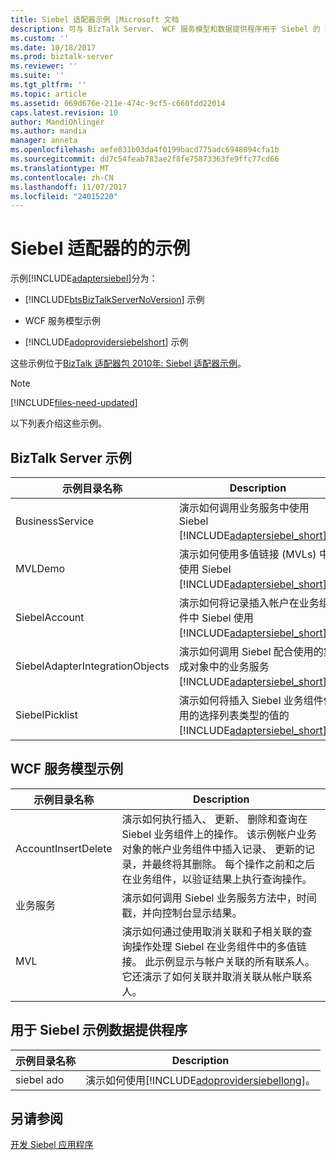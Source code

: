```yaml
---
title: Siebel 适配器示例 |Microsoft 文档
description: 可与 BizTalk Server、 WCF 服务模型和数据提供程序用于 Siebel 的 Siebel WCF 适配器示例
ms.custom: ''
ms.date: 10/18/2017
ms.prod: biztalk-server
ms.reviewer: ''
ms.suite: ''
ms.tgt_pltfrm: ''
ms.topic: article
ms.assetid: 069d676e-211e-474c-9cf5-c660fdd22014
caps.latest.revision: 10
author: MandiOhlinger
ms.author: mandia
manager: anneta
ms.openlocfilehash: aefe831b03da4f0199bacd775adc6948094cfa1b
ms.sourcegitcommit: dd7c54feab783ae2f8fe75873363fe9ffc77cd66
ms.translationtype: MT
ms.contentlocale: zh-CN
ms.lasthandoff: 11/07/2017
ms.locfileid: "24015220"
---
```

# <a name="samples-for-the-siebel-adapter"></a>Siebel 适配器的的示例
示例[!INCLUDE[adaptersiebel](../../includes/adaptersiebel-md.md)]分为：  
  
-   [!INCLUDE[btsBizTalkServerNoVersion](../../includes/btsbiztalkservernoversion-md.md)] 示例  
  
-   WCF 服务模型示例  
  
-   [!INCLUDE[adoprovidersiebelshort](../../includes/adoprovidersiebelshort-md.md)] 示例  
 
  
这些示例位于[BizTalk 适配器包 2010年: Siebel 适配器示例](https://www.microsoft.com/download/details.aspx?id=6492)。 

> [!NOTE]
> [!INCLUDE[files-need-updated](../../includes/files-need-updated.md)]
  
以下列表介绍这些示例。
  
## <a name="biztalk-server-samples"></a>BizTalk Server 示例  
  
|示例目录名称|Description|  
|---------------------------|-----------------|  
|BusinessService|演示如何调用业务服务中使用 Siebel [!INCLUDE[adaptersiebel_short](../../includes/adaptersiebel-short-md.md)]。|  
|MVLDemo|演示如何使用多值链接 (MVLs) 中使用 Siebel [!INCLUDE[adaptersiebel_short](../../includes/adaptersiebel-short-md.md)]。|  
|SiebelAccount|演示如何将记录插入帐户在业务组件中 Siebel 使用[!INCLUDE[adaptersiebel_short](../../includes/adaptersiebel-short-md.md)]。|  
|SiebelAdapterIntegrationObjects|演示如何调用 Siebel 配合使用的集成对象中的业务服务[!INCLUDE[adaptersiebel_short](../../includes/adaptersiebel-short-md.md)]。|  
|SiebelPicklist|演示如何将插入 Siebel 业务组件使用的选择列表类型的值的[!INCLUDE[adaptersiebel_short](../../includes/adaptersiebel-short-md.md)]。|  
  
## <a name="wcf-service-model-samples"></a>WCF 服务模型示例 
  
|示例目录名称|Description|  
|---------------------------|-----------------|  
|AccountInsertDelete|演示如何执行插入、 更新、 删除和查询在 Siebel 业务组件上的操作。 该示例帐户业务对象的帐户业务组件中插入记录、 更新的记录，并最终将其删除。 每个操作之前和之后在业务组件，以验证结果上执行查询操作。|  
|业务服务|演示如何调用 Siebel 业务服务方法中，时间戳，并向控制台显示结果。|  
|MVL|演示如何通过使用取消关联和子相关联的查询操作处理 Siebel 在业务组件中的多值链接。 此示例显示与帐户关联的所有联系人。 它还演示了如何关联并取消关联从帐户联系人。|  
  
## <a name="data-provider-for-siebel-sample"></a>用于 Siebel 示例数据提供程序  
  
|示例目录名称|Description|  
|---------------------------|-----------------|  
|siebel ado|演示如何使用[!INCLUDE[adoprovidersiebellong](../../includes/adoprovidersiebellong-md.md)]。|  
  
 
## <a name="see-also"></a>另请参阅  
[开发 Siebel 应用程序](../../adapters-and-accelerators/adapter-siebel/develop-your-siebel-applications.md)